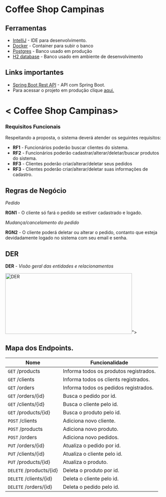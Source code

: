 # Coffee Shop Campinas

## Ferramentas
* [IntelliJ](https://www.jetbrains.com/idea/) - IDE para desenvolvimento.
* [Docker](https://www.docker.com/) - Container para subir o banco
* [Postgres](https://www.postgresql.org/) - Banco usado em produção
* [H2 database](https://www.h2database.com/html/main.html) - Banco usado em ambiente de desenvolvimento

## Links importantes
* [Spring Boot Rest API](https://medium.com/better-programming/building-a-spring-boot-rest-api-a-php-developers-view-part-i-6add2e794646) -  API com Spring Boot.
* Para acessar o projeto em produção clique [aqui.]()
# < Coffee Shop Campinas>


### Requisitos Funcionais
Respeitando a proposta, o sistema deverá atender os seguintes requisitos:

* **RF1** - Funcionários poderão buscar clientes do sistema.
* **RF2** - Funcionários poderão cadastrar/alterar/deletar/buscar produtos do sistema.
* **RF3** - Clientes poderão criar/alterar/deletar seus pedidos
* **RF3** - Clientes poderão criar/alterar/deletar suas informações de cadastro.

## Regras de Negócio

_Pedido_

**RGN1** -  O cliente só fará o pedido se estiver cadastrado e logado.

_Mudança/cancelamento do pedido_

**RGN2** - O cliente poderá deletar ou alterar o pedido, contanto que esteja devidadamente logado no sistema com seu email e senha.


## DER

**DER** - *Visão geral das entidades e relacionamentos*



<a data-flickr-embed="true" href="https://www.flickr.com/photos/200770519@N03/53757582498/in/dateposted-public/" title="DER"><img src="https://live.staticflickr.com/65535/53757582498_27ab7091f4_w.jpg" width="400" height="191" alt="DER"/></a><script async src="//embedr.flickr.com/assets/client-code.js" charset="utf-8"></script>">


## Mapa dos Endpoints.


| Nome                        | Funcionalidade                         |
|-----------------------------|----------------------------------------|
| ```GET``` /products         | Informa todos os produtos registrados. |
| ```GET``` /clients          | Informa todos os clients registrados.  |
| ```GET``` /orders           | Informa todos os pedidos registrados.  |
| ```GET``` /orders/{id}      | Busca o pedido por id.                 |
| ```GET``` /clients/{id}     | Busca o cliente pelo id.               |
| ```GET``` /products/{id}    | Busca o produto pelo id.               |
| ```POST``` /clients         | Adiciona novo  cliente.                |
| ```POST``` /products        | Adiciona novo produto.                 |
| ```POST``` /orders          | Adiciona novo pedidos.                 |
| ```PUT``` /orders/{id}      | Atualiza o pedido por id.              |
| ```PUT``` /clients/{id}     | Atualiza o cliente pelo id.            |
| ```PUT``` /products/{id}    | Atualiza o produto.                    |
| ```DELETE``` /products/{id} | Deleta o produto por id.               |
| ```DELETE``` /clients/{id}  | Deleta o cliente pelo id.              |
| ```DELETE``` /orders/{id}   | Deleta o pedido pelo id.               |


